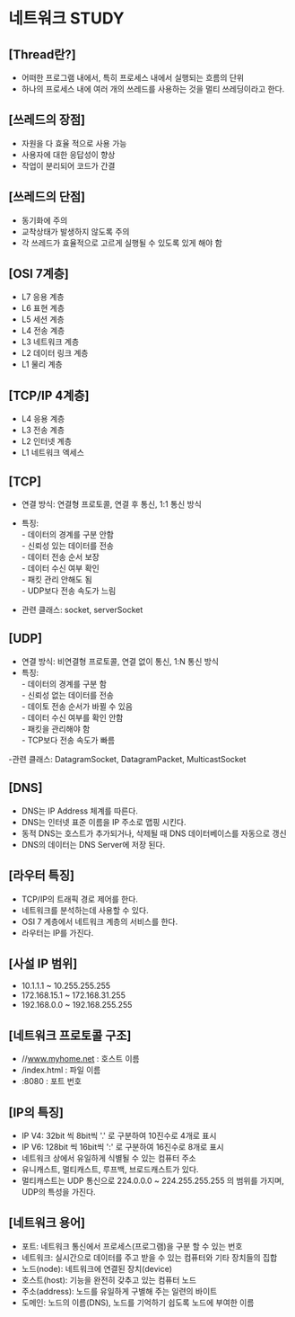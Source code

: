 # 네트워크 STUDY

## [Thread란?]
 - 어떠한 프로그램 내에서, 특히 프로세스 내에서 실행되는 흐름의 단위  
 - 하나의 프로세스 내에 여러 개의 쓰레드를 사용하는 것을 멀티 쓰레딩이라고 한다.  
   
   
 
## [쓰레드의 장점]
- 자원을 다 효율 적으로 사용 가능
- 사용자에 대한 응답성이 향상
- 작업이 분리되어 코드가 간결  

## [쓰레드의 단점]  
- 동기화에 주의  
- 교착상태가 발생하지 않도록 주의
- 각 쓰레드가 효율적으로 고르게 실행될 수 있도록 있게 해야 함

## [OSI 7계층]
- L7 응용 계층
- L6 표현 계층
- L5 세션 계층
- L4 전송 계층
- L3 네트워크 계층
- L2 데이터 링크 계층
- L1 물리 계층

## [TCP/IP 4계층]
- L4 응용 계층
- L3 전송 계층
- L2 인터넷 계층
- L1 네트워크 엑세스

## [TCP]
- 연결 방식: 연결형 프로토콜, 연결 후 통신, 1:1 통신 방식
- 특징:   
        - 데이터의 경계를 구분 안함  
        - 신뢰성 있는 데이터를 전송  
        - 데이터 전송 순서 보장  
        - 데이터 수신 여부 확인  
        - 패킷 관리 안해도 됨  
        - UDP보다 전송 속도가 느림  
        
- 관련 클래스: socket, serverSocket
  
## [UDP]
- 연결 방식: 비연결형 프로토콜, 연결 없이 통신, 1:N 통신 방식
- 특징:   
        - 데이터의 경계를 구분 함  
        - 신뢰성 없는 데이터를 전송  
        - 데이토 전송 순서가 바뀔 수 있음  
        - 데이터 수신 여부를 확인 안함  
        - 패킷을 관리해야 함  
        - TCP보다 전송 속도가 빠름  
        
-관련 클래스: DatagramSocket, DatagramPacket, MulticastSocket

## [DNS]
- DNS는 IP Address 체계를 따른다.
- DNS는 인터넷 표준 이름을 IP 주소로 맵핑 시킨다.
- 동적 DNS는 호스트가 추가되거나, 삭제될 때 DNS 데이터베이스를 자동으로 갱신
- DNS의 데이터는 DNS Server에 저장 된다.
  
## [라우터 특징]
- TCP/IP의 트래픽 경로 제어를 한다.
- 네트워크를 분석하는데 사용할 수 있다.
- OSI 7 계층에서 네트워크 계층의 서비스를 한다.
- 라우터는 IP를 가진다.

## [사설 IP 범위]
- 10.1.1.1 ~ 10.255.255.255
- 172.168.15.1 ~ 172.168.31.255
- 192.168.0.0 ~ 192.168.255.255

## [네트워크 프로토콜 구조]
- //www.myhome.net : 호스트 이름
- /index.html : 파일 이름
- :8080 : 포트 번호

## [IP의 특징]
- IP V4: 32bit 씩 8bit씩 '.' 로 구분하여 10진수로 4개로 표시
- IP V6: 128bit 씩 16bit씩 ':' 로 구분하여 16진수로 8개로 표시
- 네트워크 상에서 유일하게 식별될 수 있는 컴퓨터 주소
- 유니캐스트, 멀티캐스트, 루프백, 브로드캐스트가 있다.
- 멀티캐스트는 UDP 통신으로 224.0.0.0 ~ 224.255.255.255 의 범위를 가지며, UDP의 특성을 가진다.

## [네트워크 용어]
- 포트: 네트워크 통신에서 프로세스(프로그램)을 구분 할 수 있는 번호
- 네트워크: 실시간으로 데이터를 주고 받을 수 있는 컴퓨터와 기타 장치들의 집합
- 노드(node): 네트워크에 연결된 장치(device)
- 호스트(host): 기능을 완전히 갖추고 있는 컴퓨터 노드
- 주소(address): 노드를 유일하게 구별해 주는 일련의 바이트
- 도메인: 노드의 이름(DNS), 노드를 기억하기 쉽도록 노드에 부여한 이름
